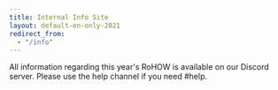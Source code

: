 ```yaml
---
title: Internal Info Site
layout: default-en-only-2021
redirect_from:
  - "/info"
---
```


All information regarding this year's RoHOW is available on our Discord server. Please use the help channel if you need #help.
